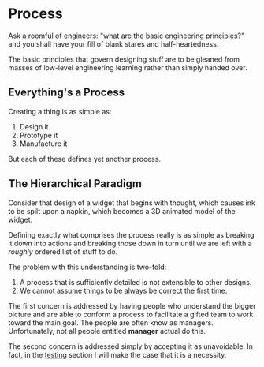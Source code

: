 # Process

Ask a roomful of engineers: "what are the basic engineering principles?" and you shall have your fill of blank stares and half-heartedness.

The basic principles that govern designing stuff are to be gleaned from masses of low-level engineering learning rather than simply handed over.


## Everything's a Process

Creating a thing is as simple as:

1. Design it
2. Prototype it
3. Manufacture it

But each of these defines yet another process.


## The Hierarchical Paradigm

Consider that design of a widget that begins with thought, which causes ink to be spilt upon a napkin, which <bleep-bloop> becomes a 3D animated model of the widget.

Defining exactly what comprises the <bleep-bloop> process really is as simple as breaking it down into actions and breaking those down in turn until we are left with a _roughly_ ordered list of stuff to do.

The problem with this understanding is two-fold:

1. A process that is sufficiently detailed is not extensible to other designs.
2. We cannot assume things to be always be correct the first time.

The first concern is addressed by having people who understand the bigger picture and are able to conform a process to facilitate a gifted team to work toward the main goal.
The people are often know as managers.
Unfortunately, not all people entitled __manager__ actual do this.

The second concern is addressed simply by accepting it as unavoidable.
In fact, in the [testing](testing) section I will make the case that it is a necessity.
